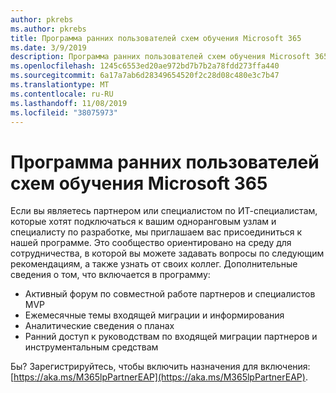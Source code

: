 ```yaml
---
author: pkrebs
ms.author: pkrebs
title: Программа ранних пользователей схем обучения Microsoft 365
ms.date: 3/9/2019
description: Программа ранних пользователей схем обучения Microsoft 365
ms.openlocfilehash: 1245c6553ed20ae972bd7b7b2a78fdd273ffa440
ms.sourcegitcommit: 6a17a7ab6d28349654520f2c28d08c480e3c7b47
ms.translationtype: MT
ms.contentlocale: ru-RU
ms.lasthandoff: 11/08/2019
ms.locfileid: "38075973"
---
```

# <a name="microsoft-365-learning-pathways-early-adopter-program"></a>Программа ранних пользователей схем обучения Microsoft 365

Если вы являетесь партнером или специалистом по ИТ-специалистам, которые хотят подключаться к вашим одноранговым узлам и специалисту по разработке, мы приглашаем вас присоединиться к нашей программе. Это сообщество ориентировано на среду для сотрудничества, в которой вы можете задавать вопросы по следующим рекомендациям, а также узнать от своих коллег. Дополнительные сведения о том, что включается в программу:  
- Активный форум по совместной работе партнеров и специалистов MVP 
- Ежемесячные темы входящей миграции и информирования 
- Аналитические сведения о планах 
- Ранний доступ к руководствам по входящей миграции партнеров и инструментальным средствам 

Бы? Зарегистрируйтесь, чтобы включить назначения для включения: [https://aka.ms/M365lpPartnerEAP](https://aka.ms/M365lpPartnerEAP).   

